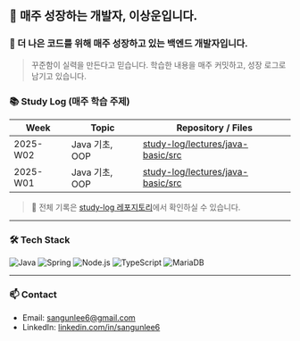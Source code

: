 ## 👋 매주 성장하는 개발자, 이상운입니다.

### 🚀 더 나은 코드를 위해 매주 성장하고 있는 백엔드 개발자입니다.

> 꾸준함이 실력을 만든다고 믿습니다. 학습한 내용을 매주 커밋하고, 성장 로그로 남기고 있습니다.

### 📚 Study Log (매주 학습 주제)

| Week | Topic | Repository / Files |
|------|---------------------------|------------------------------|
| 2025-W02 | Java 기초, OOP | [study-log/lectures/java-basic/src](https://github.com/Sangun-Lee-6/study-log/tree/main/lectures/java-basic/src) |
| 2025-W01 | Java 기초, OOP | [study-log/lectures/java-basic/src](https://github.com/Sangun-Lee-6/study-log/tree/main/lectures/java-basic/src) |

> 📌 전체 기록은 [study-log 레포지토리](https://github.com/Sangun-Lee-6/study-log)에서 확인하실 수 있습니다.

---

### 🛠️ Tech Stack
![Java](https://img.shields.io/badge/Java-007396?style=flat-square&logo=java&logoColor=white)
![Spring](https://img.shields.io/badge/Spring-6DB33F?style=flat-square&logo=spring&logoColor=white)
![Node.js](https://img.shields.io/badge/Node.js-339933?style=flat-square&logo=node.js&logoColor=white)
![TypeScript](https://img.shields.io/badge/TypeScript-3178C6?style=flat-square&logo=typescript&logoColor=white)
![MariaDB](https://img.shields.io/badge/MariaDB-003545?style=flat-square&logo=mariadb&logoColor=white)

---

### 📫 Contact
- Email: [sangunlee6@gmail.com](mailto:sangunlee6@gmail.com)
- LinkedIn: [linkedin.com/in/sangunlee6](https://www.linkedin.com/in/sangunlee6/)
